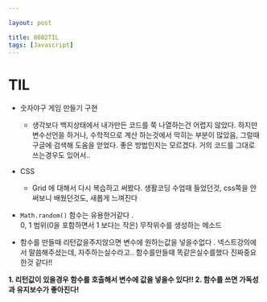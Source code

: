```yaml
---

layout: post

title: 0802TIL
tags: [Javascript]
---
```




# TIL
* 숫자야구 게임 만들기 구현
  * 생각보다 백지상태에서 내가만든 코드를 쭉 나열하는건 어렵지 않았다. 하지만 변수선언을 하거나, 수학적으로 계산 하는것에서 막히는 부분이 많았음, 그럴때 구글에 검색해 도움을 얻었다. 좋은 방법인지는 모르겠다.
  거의 코드를 그대로 쓰는경우도 있어서..
* CSS 
    * Grid 에 대해서 다시 복습하고 써봤다. 생활코딩 수업때 들었던것, css쪽을 안써보니 배웠던것도, 새롭게 느껴진다 
* `Math.random()` 함수는 유용한거같다 . <br>0, 1 범위(0을 포함하면서 1 보다는 작은) 무작위수를 생성하는 메소드

* 함수를 만들때 리턴값을주지않으면 변수에 원하는값을 넣을수없다 . 넥스트강의에서 말씀해주셨는데,
자주하는실수라고.. 
함수를만들때 똑같은실수를했다 진짜중요한것 같다!!<br>
<b>
1. 리턴값이 있을경우 함수를 호출해서 변수에 값을 넣을수 있다!! 
2. 함수를 쓰면 가독성과 유지보수가 좋아진다!</b>